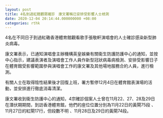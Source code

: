 ```yaml
---
layout: post
title: 4名到過紅館觀眾確診　康文署稱已安排受影響人士檢測
date: 2020-12-04 20:14:44.000000000 +08:00
categories: rthk
---
```


4名在不同日子到過紅磡香港體育館觀看歌手張敬軒演唱會的人士確診感染新型肺炎病毒。

康文署表示，已通知演唱會主辦機構英皇娛樂有關衞生防護防護中心的通知，並按中心指示，建議表演者及演唱會工作人員作新型冠狀病毒病檢測、安排受影響日子在體育館受影響範圍參與演唱會工作的康文署及其他場地服務合約人員，進行檢測。

有關人士在取得陰性結果後才回復上班，署方暫停12月4日在體育館表演場的活動，並安排進行徹底消毒清潔。

康文署收到衞生防護中心的通知，4宗確診個案人士曾在11月22、27、28及29日在潛伏期期間，到訪香港體育館，他們的座位位置分別為11月22日的黃閘75段 、11月27日的紅閘17行，但段數不明 、11月28日及29日的黃閘74段。
